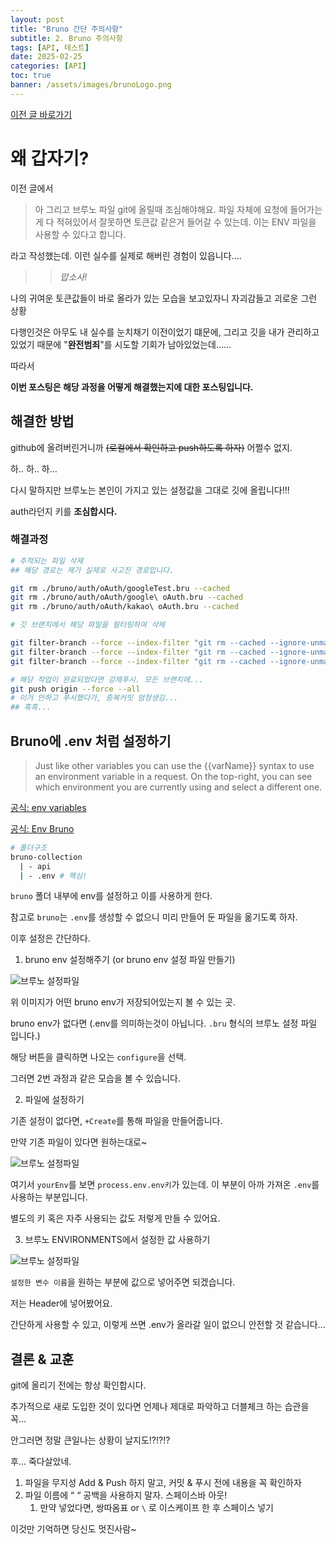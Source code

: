 ```yaml
---
layout: post
title: "Bruno 간단 주의사항"
subtitle: 2. Bruno 주의사항
tags: [API, 테스트]
date: 2025-02-25
categories: [API]
toc: true
banner: /assets/images/brunoLogo.png
---
```


[이전 글 바로가기](https://yoobywk.github.io/api/%ED%98%91%EC%97%85/2025/01/01/bruno.html)

# 왜 갑자기?

이전 글에서

> 아 그리고 브루노 파일 git에 올릴때 조심해야해요. 파일 자체에 요청에 들어가는게 다 적혀있어서 잘못하면 토큰값 같은거 들어갈 수 있는데. 이는 ENV 파일을 사용할 수 있다고 합니다.

라고 작성했는데. 이런 실수를 실제로 해버린 경험이 있읍니다....

> > _맙소사!_

나의 귀여운 토큰값들이 바로 올라가 있는 모습을 보고있자니 자괴감들고 괴로운 그런 상황

다행인것은 아무도 내 실수를 눈치채기 이전이었기 떄문에, 그리고 깃을 내가 관리하고 있었기 때문에 "**완전범죄**"를 시도할 기회가 남아있었는데......

따라서

**이번 포스팅은 해당 과정을 어떻게 해결했는지에 대한 포스팅입니다.**

## 해결한 방법

github에 올려버린거니까 ~~(로컬에서 확인하고 push하도록 하자)~~ 어쩔수 없지.

하.. 하.. 하…

다시 말하지만 브루노는 본인이 가지고 있는 설정값을 그대로 깃에 올립니다!!!

auth라던지 키를 **조심합시다.**

### 해결과정

```bash
# 추적되는 파일 삭제
## 해당 경로는 제가 실제로 사고친 경로입니다.

git rm ./bruno/auth/oAuth/googleTest.bru --cached
git rm ./bruno/auth/oAuth/google\ oAuth.bru --cached
git rm ./bruno/auth/oAuth/kakao\ oAuth.bru --cached

# 깃 브랜치에서 해당 파일을 필터링하여 삭제

git filter-branch --force --index-filter "git rm --cached --ignore-unmatch ./bruno/auth/oAuth/googleTest.bru" --prune-empty --tag-name-filter cat -- --all
git filter-branch --force --index-filter "git rm --cached --ignore-unmatch ./bruno/auth/oAuth/kakao\ oAuth.bru" --prune-empty --tag-name-filter cat -- --all
git filter-branch --force --index-filter "git rm --cached --ignore-unmatch ./bruno/auth/oAuth/google\ oAuth.bru" --prune-empty --tag-name-filter cat -- --all

# 해당 작업이 완료되었다면 강제푸시. 모든 브랜치에...
git push origin --force --all
# 이거 안하고 푸시했다가, 중복커밋 엄청생김...
## 흑흑...
```

## Bruno에 .env 처럼 설정하기

> Just like other variables you can use the {{varName}} syntax to use an environment variable in a request. On the top-right, you can see which environment you are currently using and select a different one.

[공식: env variables](https://docs.usebruno.com/get-started/variables/environment-variables)

[공식: Env Bruno](https://docs.usebruno.com/get-started/variables/process-env)

```bash
# 폴더구조
bruno-collection
  | - api
  | - .env # 핵심!
```

`bruno` 폴더 내부에 env를 설정하고 이를 사용하게 한다.

참고로 `bruno`는 `.env`를 생성할 수 없으니 미리 만들어 둔 파일을 옮기도록 하자.

이후 설정은 간단하다.

1. bruno env 설정해주기 (or bruno env 설정 파일 만들기)

<img
  src="https://github.com/user-attachments/assets/3911598d-b660-4de7-856a-b7b7504eca03"
  alt="브루노 설정파일"
  widht="1024px"
/>

위 이미지가 어떤 bruno env가 저장되어있는지 볼 수 있는 곳.

bruno env가 없다면 (.env를 의미하는것이 아닙니다. `.bru` 형식의 브루노 설정 파일 입니다.)

해당 버튼을 클릭하면 나오는 `configure`을 선택.

그러면 2번 과정과 같은 모습을 볼 수 있습니다.

2. 파일에 설정하기

기존 설정이 없다면, `+Create`를 통해 파일을 만들어줍니다.

만약 기존 파일이 있다면 원하는대로~

<img
  src="https://github.com/user-attachments/assets/4b86fa8c-36d1-4cd8-87a2-b1d3b6f79abf"
  alt="브루노 설정파일"
  widht="1024px"
/>

여기서 `yourEnv`를 보면 `process.env.env키`가 있는데. 이 부분이 아까 가져온 `.env`를 사용하는 부분입니다.

별도의 키 혹은 자주 사용되는 값도 저렇게 만들 수 있어요.

3. 브루노 ENVIRONMENTS에서 설정한 값 사용하기

<img
  src="https://github.com/user-attachments/assets/a04da8ee-dc43-4b50-b0eb-80331881580a"
  alt="브루노 설정파일"
  widht="1024px"
/>

`설정한 변수 이름`을 원하는 부분에 값으로 넣어주면 되겠습니다.

저는 Header에 넣어봤어요.

간단하게 사용할 수 있고, 이렇게 쓰면 .env가 올라갈 일이 없으니 안전할 것 같습니다...

## 결론 & 교훈

git에 올리기 전에는 항상 확인합시다.

추가적으로 새로 도입한 것이 있다면 언제나 제대로 파악하고 더블체크 하는 습관을 꼭...

안그러면 정말 큰일나는 상황이 날지도!?!?!?

후... 죽다살았네.

1. 파일을 무지성 Add & Push 하지 말고, 커밋 & 푸시 전에 내용을 꼭 확인하자
2. 파일 이름에 “ “ 공백을 사용하지 말자. 스페이스바 아웃!
   1. 만약 넣었다면, 쌍따옴표 or `\` 로 이스케이프 한 후 스페이스 넣기

이것만 기억하면 당신도 멋진사람~
